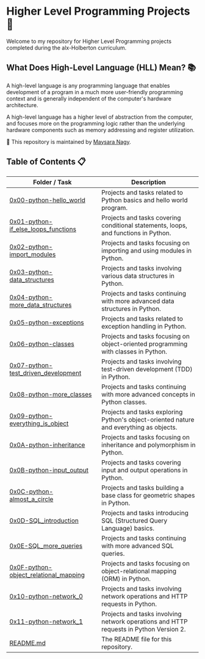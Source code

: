 # Higher Level Programming Projects 🚀

Welcome to my repository for Higher Level Programming projects completed during the alx-Holberton curriculum.

## What Does High-Level Language (HLL) Mean? 📚

A high-level language is any programming language that enables development of a program in a much more user-friendly programming context and is generally independent of the computer's hardware architecture.

A high-level language has a higher level of abstraction from the computer, and focuses more on the programming logic rather than the underlying hardware components such as memory addressing and register utilization.

🔗 This repository is maintained by [Maysara Nagy](https://github.com/Maysara-nagy).

## Table of Contents 📋

| Folder / Task | Description |
| ------------- | ----------- |
| [0x00-python-hello_world](https://github.com/Maysara-nagy/alx-higher_level_programming/tree/main/0x00-python-hello_world) | Projects and tasks related to Python basics and hello world program. |
| [0x01-python-if_else_loops_functions](https://github.com/Maysara-nagy/alx-higher_level_programming/tree/main/0x01-python-if_else_loops_functions) | Projects and tasks covering conditional statements, loops, and functions in Python. |
| [0x02-python-import_modules](https://github.com/Maysara-nagy/alx-higher_level_programming/tree/main/0x02-python-import_modules) | Projects and tasks focusing on importing and using modules in Python. |
| [0x03-python-data_structures](https://github.com/Maysara-nagy/alx-higher_level_programming/tree/main/0x03-python-data_structures) | Projects and tasks involving various data structures in Python. |
| [0x04-python-more_data_structures](https://github.com/Maysara-nagy/alx-higher_level_programming/tree/main/0x04-python-more_data_structures) | Projects and tasks continuing with more advanced data structures in Python. |
| [0x05-python-exceptions](https://github.com/Maysara-nagy/alx-higher_level_programming/tree/main/0x05-python-exceptions) | Projects and tasks related to exception handling in Python. |
| [0x06-python-classes](https://github.com/Maysara-nagy/alx-higher_level_programming/tree/main/0x06-python-classes) | Projects and tasks focusing on object-oriented programming with classes in Python. |
| [0x07-python-test_driven_development](https://github.com/Maysara-nagy/alx-higher_level_programming/tree/main/0x07-python-test_driven_development) | Projects and tasks involving test-driven development (TDD) in Python. |
| [0x08-python-more_classes](https://github.com/Maysara-nagy/alx-higher_level_programming/tree/main/0x08-python-more_classes) | Projects and tasks continuing with more advanced concepts in Python classes. |
| [0x09-python-everything_is_object](https://github.com/Maysara-nagy/alx-higher_level_programming/tree/main/0x09-python-everything_is_object) | Projects and tasks exploring Python's object-oriented nature and everything as objects. |
| [0x0A-python-inheritance](https://github.com/Maysara-nagy/alx-higher_level_programming/tree/main/0x0A-python-inheritance) | Projects and tasks focusing on inheritance and polymorphism in Python. |
| [0x0B-python-input_output](https://github.com/Maysara-nagy/alx-higher_level_programming/tree/main/0x0B-python-input_output) | Projects and tasks covering input and output operations in Python. |
| [0x0C-python-almost_a_circle](https://github.com/Maysara-nagy/alx-higher_level_programming/tree/main/0x0C-python-almost_a_circle) | Projects and tasks building a base class for geometric shapes in Python. |
| [0x0D-SQL_introduction](https://github.com/Maysara-nagy/alx-higher_level_programming/tree/main/0x0D-SQL_introduction) | Projects and tasks introducing SQL (Structured Query Language) basics. |
| [0x0E-SQL_more_queries](https://github.com/Maysara-nagy/alx-higher_level_programming/tree/main/0x0E-SQL_more_queries) | Projects and tasks continuing with more advanced SQL queries. |
| [0x0F-python-object_relational_mapping](https://github.com/Maysara-nagy/alx-higher_level_programming/tree/main/0x0F-python-object_relational_mapping) | Projects and tasks focusing on object-relational mapping (ORM) in Python. |
| [0x10-python-network_0](https://github.com/Maysara-nagy/alx-higher_level_programming/tree/main/0x10-python-network_0) | Projects and tasks involving network operations and HTTP requests in Python. |
| [0x11-python-network_1](https://github.com/Maysara-nagy/alx-higher_level_programming/blob/master/0x11-python-network_1) | Projects and tasks involving network operations and HTTP requests in Python Version 2. |
| [README.md](https://github.com/Maysara-nagy/alx-higher_level_programming/blob/main/README.md) | The README file for this repository. |


